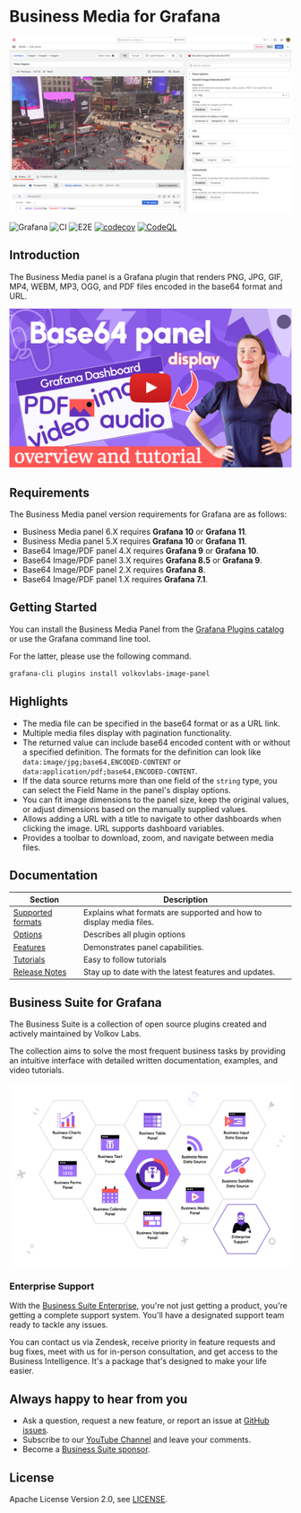 # Business Media for Grafana

![Media](https://raw.githubusercontent.com/volkovlabs/business-media/main/src/img/image-panel.png)

![Grafana](https://img.shields.io/badge/Grafana-11.2-orange)
![CI](https://github.com/volkovlabs/business-media/workflows/CI/badge.svg)
![E2E](https://github.com/volkovlabs/business-media/workflows/E2E/badge.svg)
[![codecov](https://codecov.io/gh/VolkovLabs/business-media/branch/main/graph/badge.svg)](https://codecov.io/gh/VolkovLabs/business-media)
[![CodeQL](https://github.com/VolkovLabs/business-media/actions/workflows/codeql-analysis.yml/badge.svg)](https://github.com/VolkovLabs/business-media/actions/workflows/codeql-analysis.yml)

## Introduction

The Business Media panel is a Grafana plugin that renders PNG, JPG, GIF, MP4, WEBM, MP3, OGG, and PDF files encoded in the base64 format and URL.

[![Display images and PDF on Grafana using Business Media panel](https://raw.githubusercontent.com/volkovlabs/business-media/main/img/overview.png)](https://youtu.be/hLMtsCWPOg8)

## Requirements

The Business Media panel version requirements for Grafana are as follows:

- Business Media panel 6.X requires **Grafana 10** or **Grafana 11**.
- Business Media panel 5.X requires **Grafana 10** or **Grafana 11**.
- Base64 Image/PDF panel 4.X requires **Grafana 9** or **Grafana 10**.
- Base64 Image/PDF panel 3.X requires **Grafana 8.5** or **Grafana 9**.
- Base64 Image/PDF panel 2.X requires **Grafana 8**.
- Base64 Image/PDF panel 1.X requires **Grafana 7.1**.

## Getting Started

You can install the Business Media Panel from the [Grafana Plugins catalog](https://grafana.com/grafana/plugins/volkovlabs-image-panel/) or use the Grafana command line tool.

For the latter, please use the following command.

```bash
grafana-cli plugins install volkovlabs-image-panel
```

## Highlights

- The media file can be specified in the base64 format or as a URL link.
- Multiple media files display with pagination functionality.
- The returned value can include base64 encoded content with or without a specified definition. The formats for the definition can look like `data:image/jpg;base64,ENCODED-CONTENT` or `data:application/pdf;base64,ENCODED-CONTENT`.
- If the data source returns more than one field of the `string` type, you can select the Field Name in the panel's display options.
- You can fit image dimensions to the panel size, keep the original values, or adjust dimensions based on the manually supplied values.
- Allows adding a URL with a title to navigate to other dashboards when clicking the image. URL supports dashboard variables.
- Provides a toolbar to download, zoom, and navigate between media files.

## Documentation

| Section                                                                    | Description                                                         |
| -------------------------------------------------------------------------- | ------------------------------------------------------------------- |
| [Supported formats](https://volkovlabs.io/plugins/business-media/formats/) | Explains what formats are supported and how to display media files. |
| [Options](https://volkovlabs.io/plugins/business-media/options/)           | Describes all plugin options                                        |
| [Features](https://volkovlabs.io/plugins/business-media/features/)         | Demonstrates panel capabilities.                                    |
| [Tutorials](https://volkovlabs.io/plugins/business-media/tutorials/)       | Easy to follow tutorials                                            |
| [Release Notes](https://volkovlabs.io/plugins/business-media/release/)     | Stay up to date with the latest features and updates.               |

## Business Suite for Grafana

The Business Suite is a collection of open source plugins created and actively maintained by Volkov Labs.

The collection aims to solve the most frequent business tasks by providing an intuitive interface with detailed written documentation, examples, and video tutorials.

[![Business Suite for Grafana](https://raw.githubusercontent.com/VolkovLabs/.github/main/business.png)](https://volkovlabs.io/plugins/)

### Enterprise Support

With the [Business Suite Enterprise](https://volkovlabs.io/pricing/), you're not just getting a product, you're getting a complete support system. You'll have a designated support team ready to tackle any issues.

You can contact us via Zendesk, receive priority in feature requests and bug fixes, meet with us for in-person consultation, and get access to the Business Intelligence. It's a package that's designed to make your life easier.

## Always happy to hear from you

- Ask a question, request a new feature, or report an issue at [GitHub issues](https://github.com/volkovlabs/business-media/issues).
- Subscribe to our [YouTube Channel](https://youtube.com/@volkovlabs) and leave your comments.
- Become a [Business Suite sponsor](https://github.com/sponsors/VolkovLabs).

## License

Apache License Version 2.0, see [LICENSE](https://github.com/volkovlabs/business-media/blob/main/LICENSE).
